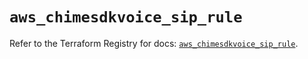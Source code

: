 # `aws_chimesdkvoice_sip_rule`

Refer to the Terraform Registry for docs: [`aws_chimesdkvoice_sip_rule`](https://registry.terraform.io/providers/hashicorp/aws/5.76.0/docs/resources/chimesdkvoice_sip_rule).
